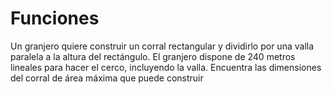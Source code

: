 # Funciones
Un granjero quiere construir un corral rectangular y dividirlo por una valla paralela a la altura  del  rectángulo. El granjero dispone de 240 metros lineales para hacer el cerco, incluyendo la valla.  Encuentra  las  dimensiones del corral de área máxima que puede construir
